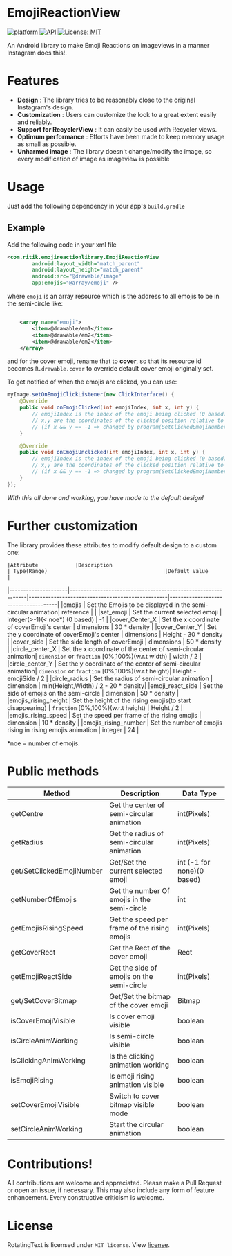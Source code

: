 # EmojiReactionView
[![platform](https://img.shields.io/badge/Platform-Android-yellow.svg?style=flat-square)](https://www.android.com)
[![API](https://img.shields.io/badge/API-16%2B-brightgreen.svg?style=flat-square)](https://android-arsenal.com/api?level=16s)
[![License: MIT](https://img.shields.io/badge/License-MIT-yellow.svg?style=flat-square)](https://opensource.org/licenses/MIT)

An Android library to make Emoji Reactions on imageviews in a manner Instagram does this!.


# Features
- <b>Design</b> : The library tries to be reasonably close to the original Instagram's design.
- <b>Customization</b> : Users can customize the look to a great extent easily and reliably.
- <b>Support for RecyclerView</b> : It can easily be used with Recycler views.
- <b>Optimum performance</b> : Efforts have been made to keep memory usage as small as possible.
- <b>Unharmed image</b> : The library doesn't change/modify the image, so every modification of image as imageview is possible

# Usage
Just add the following dependency in your app's `build.gradle`

## Example
Add the following code in your xml file
```xml
<com.ritik.emojireactionlibrary.EmojiReactionView
        android:layout_width="match_parent"
        android:layout_height="match_parent"
        android:src="@drawable/image"
        app:emojis="@array/emoji" />
```
where `emoji` is an array resource which is the address to all emojis to be in the semi-circle like:
```xml

    <array name="emoji">
        <item>@drawable/em1</item>
        <item>@drawable/em2</item>
        <item>@drawable/em2</item>
    </array>
```

and for the cover emoji, rename that to **cover**, so that its resource id becomes `R.drawable.cover`
to override default cover emoji originally set.

To get notified of when the emojis are clicked, you can use:
```java
myImage.setOnEmojiClickListener(new ClickInterface() {
    @Override
    public void onEmojiClicked(int emojiIndex, int x, int y) {
        // emojiIndex is the index of the emoji being clicked (0 based)
        // x,y are the coordinates of the clicked position relative to the image 
        // (if x && y == -1 => changed by program(SetClickedEmojiNumber)
    }

    @Override
    public void onEmojiUnclicked(int emojiIndex, int x, int y) {
        // emojiIndex is the index of the emoji being clicked (0 based)
        // x,y are the coordinates of the clicked position relative to the image 
        // (if x && y == -1 => changed by program(SetClickedEmojiNumber)
    }
});
```

_With this all done and working, you have made to the default design!_

# Further customization
The library provides these attributes to modify default design to a custom one:

    |Attribute            |Description                                               | Type(Range)                                      |Default Value                        |
|---------------------|--------------------------------------------------------------|--------------------------------------------------|-------------------------------------|
|emojis               | Set the Emojis to be displayed in the semi-circular animation| reference                                        |                                     |
|set_emoji            | Set the current selected emoji                               | integer(>-1)(< noe*) (0 based)                    | -1                                  |
|cover_Center_X       | Set the x coordinate of coverEmoji's center                  | dimensions                                       | 30 * density                        |
|cover_Center_Y       | Set the y coordinate of coverEmoji's center                  | dimensions                                       | Height - 30 * density               |
|cover_side           | Set the side length of coverEmoji                            | dimensions                                       | 50 * density                        |
|circle_center_X      | Set the x coordinate of the center of semi-circular animation| `dimension` or `fraction` [0%,100%)(w.r.t width) | width / 2                           |
|circle_center_Y      | Set the y coordinate of the center of semi-circular animation| `dimension` or `fraction` [0%,100%)(w.r.t height)| Height - emojiSide / 2              |
|circle_radius        | Set the radius of semi-circular animation                    | dimension                                        | min(Height,Width) / 2 - 20 * density|
|emoji_react_side     | Set the side of emojis on the semi-circle                    | dimension                                        | 50 * density                        |
|emojis_rising_height | Set the height of the rising emojis(to start disappearing)   | `fraction` [0%,100%)(w.r.t height)               | Height / 2                          |
|emojis_rising_speed  | Set the speed per frame of the rising emojis                 | dimension                                        | 10 * density                        |
|emojis_rising_number | Set the number of emojis rising in rising emojis animation   | integer                                          | 24                                  |

*noe = number of emojis.
# Public methods 

|Method                   |Description                                    |Data Type                   |
|-------------------------|-----------------------------------------------|----------------------------|
|getCentre                | Get the center of semi-circular animation     | int(Pixels)                |
|getRadius                | Get the radius of semi-circular animation     | int(Pixels)                |
|get/SetClickedEmojiNumber| Get/Set the current selected emoji            | int (-1 for none)(0 based) |
|getNumberOfEmojis        | Get the number Of emojis in the semi-circle   | int                        |
|getEmojisRisingSpeed     | Get the speed per frame of the rising emojis  | int(Pixels)                |
|getCoverRect             | Get the Rect of the cover emoji               | Rect                       |
|getEmojiReactSide        | Get the side of emojis on the semi-circle     | int(Pixels)                |
|get/SetCoverBitmap       | Get/Set the bitmap of the cover emoji         | Bitmap                     |
|isCoverEmojiVisible      | Is cover emoji visible                        | boolean                    |
|isCircleAnimWorking      | Is semi-circle visible                        | boolean                    |
|isClickingAnimWorking    | Is the clicking animation working             | boolean                    |
|isEmojiRising            | Is emoji rising animation visible             | boolean                    |
|setCoverEmojiVisible     | Switch to cover bitmap visible mode           | boolean                    |
|setCircleAnimWorking     | Start the circular animation                  | boolean                    |

# Contributions!

All contributions are welcome and appreciated. Please make a Pull Request or open an issue, if necessary.
This may also include any form of feature enhancement. Every constructive criticism is welcome.

# License
RotatingText is licensed under `MIT license`. View [license](LICENSE).

